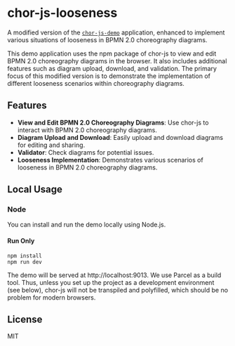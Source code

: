 # chor-js-looseness

A modified version of the [`chor-js-demo`](https://github.com/bptlab/chor-js-demo) application, enhanced to implement various situations of looseness in BPMN 2.0 choreography diagrams.

This demo application uses the npm package of chor-js to view and edit BPMN 2.0 choreography diagrams in the browser. It also includes additional features such as diagram upload, download, and validation. The primary focus of this modified version is to demonstrate the implementation of different looseness scenarios within choreography diagrams.

## Features

- **View and Edit BPMN 2.0 Choreography Diagrams**: Use chor-js to interact with BPMN 2.0 choreography diagrams.
- **Diagram Upload and Download**: Easily upload and download diagrams for editing and sharing.
- **Validator**: Check diagrams for potential issues.
- **Looseness Implementation**: Demonstrates various scenarios of looseness in BPMN 2.0 choreography diagrams.

## Local Usage

### Node

You can install and run the demo locally using Node.js.

#### Run Only

```shell
npm install
npm run dev
```

The demo will be served at http://localhost:9013. We use Parcel as a build tool. Thus, unless you set up the project as a development environment (see below), chor-js will not be transpiled and polyfilled, which should be no problem for modern browsers.

## License

MIT
